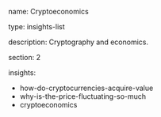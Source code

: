 name: Cryptoeconomics

type: insights-list

description: Cryptography and economics.

section: 2

insights:
 - how-do-cryptocurrencies-acquire-value
 - why-is-the-price-fluctuating-so-much
 - cryptoeconomics


